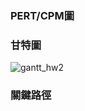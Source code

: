 ### PERT/CPM圖

### 甘特圖
![gantt_hw2](https://github.com/user-attachments/assets/dadee176-84e1-4578-a4dc-efd19f6ca9e2)

### 關鍵路徑

